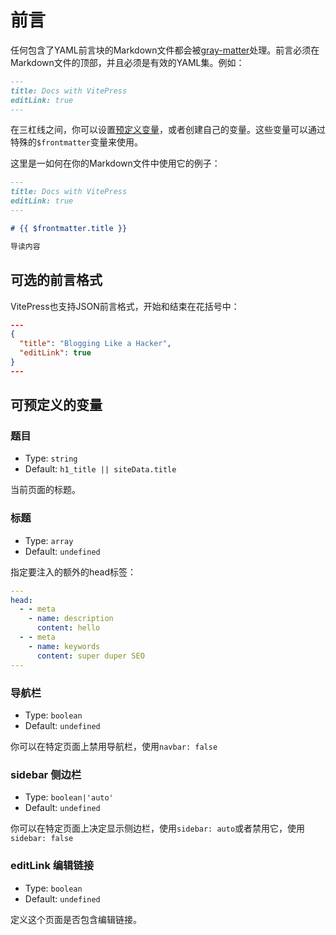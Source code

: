 # 前言

任何包含了YAML前言块的Markdown文件都会被[gray-matter](https://github.com/jonschlinkert/gray-matter)处理。前言必须在Markdown文件的顶部，并且必须是有效的YAML集。例如：


```md
---
title: Docs with VitePress
editLink: true
---
```

在三杠线之间，你可以设置[预定义变量](#predefined-variables)，或者创建自己的变量。这些变量可以通过特殊的<code>$frontmatter</code>变量来使用。

这里是一如何在你的Markdown文件中使用它的例子：

```md
---
title: Docs with VitePress
editLink: true
---

# {{ $frontmatter.title }}

导读内容

```

## 可选的前言格式

VitePress也支持JSON前言格式，开始和结束在花括号中：

```json
---
{
  "title": "Blogging Like a Hacker",
  "editLink": true
}
---
```

## 可预定义的变量

### 题目

- Type: `string`
- Default: `h1_title || siteData.title`

当前页面的标题。

### 标题

- Type: `array`
- Default: `undefined`

指定要注入的额外的head标签：

```yaml
---
head:
  - - meta
    - name: description
      content: hello
  - - meta
    - name: keywords
      content: super duper SEO
---

```

### 导航栏

- Type: `boolean`
- Default: `undefined`

你可以在特定页面上禁用导航栏，使用`navbar: false`

### sidebar 侧边栏

- Type: `boolean|'auto'`
- Default: `undefined`

你可以在特定页面上决定显示侧边栏，使用`sidebar: auto`或者禁用它，使用`sidebar: false`

### editLink 编辑链接

- Type: `boolean`
- Default: `undefined`

定义这个页面是否包含编辑链接。
